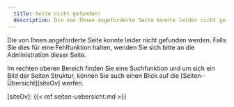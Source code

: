 ```yaml
---
  title: Seite nicht gefunden!
  description: Die von Ihnen angeforderte Seite konnte leider nicht gefunden werden.
---
```


Die von Ihnen angeforderte Seite konnte leider nicht gefunden werden. Falls
Sie dies für eine Fehlfunktion halten, wenden Sie sich bitte an die
Administration dieser Seite.

Im rechten oberen Bereich finden Sie eine Suchfunktion und um sich ein Bild
der Seiten Struktur, können Sie auch einen Blick auf die
[Seiten-Übersicht][siteOv] werfen.

[siteOv]: {{< ref seiten-uebersicht.md >}}
